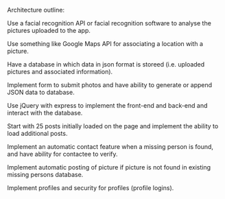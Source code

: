 Architecture outline:

Use a facial recognition API or facial recognition software to analyse the pictures uploaded to the app.

Use something like Google Maps API for associating a location with a picture.

Have a database in which data in json format is storeed (i.e. uploaded pictures and associated information).

Implement form to submit photos and have ability to generate or append JSON data to database.

Use jQuery with express to implement the front-end and back-end and interact with the database.

Start  with 25 posts initially loaded on the page and implement the ability to load additional posts.

Implement an automatic contact feature when a missing person is found, and have ability for contactee to verify.

Implement automatic posting of picture if picture is not found in existing missing persons database.

Implement profiles and security for profiles (profile logins).
